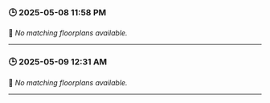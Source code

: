 ### 🕒 2025-05-08 11:58 PM
🚫 *No matching floorplans available.*

---

### 🕒 2025-05-09 12:31 AM
🚫 *No matching floorplans available.*

---

